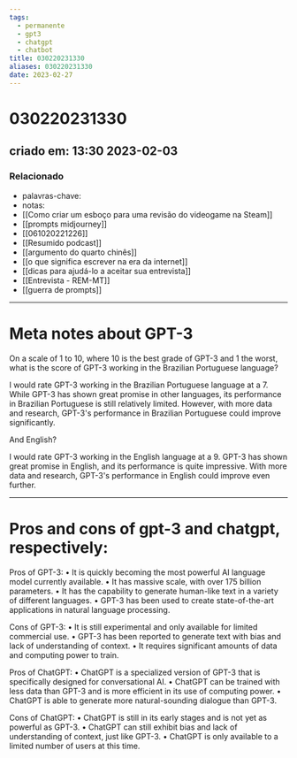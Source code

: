 ```yaml
---
tags:
  - permanente
  - gpt3
  - chatgpt
  - chatbot
title: 030220231330
aliases: 030220231330
date: 2023-02-27
---
```

# 030220231330
## criado em: 13:30 2023-02-03

### Relacionado
- palavras-chave: 
- notas: 
- [[Como criar um esboço para uma revisão do videogame na Steam]]
- [[prompts midjourney]]
- [[061020221226]]
- [[Resumido podcast]]
- [[argumento do quarto chinês]]
- [[o que significa escrever na era da internet]]
- [[dicas para ajudá-lo a aceitar sua entrevista]]
- [[Entrevista - REM-MT]]
- [[guerra de prompts]]
---
# Meta notes about GPT-3
On a scale of 1 to 10, where 10 is the best grade of GPT-3 and 1 the worst, what is the score of GPT-3 working in the Brazilian Portuguese language?

I would rate GPT-3 working in the Brazilian Portuguese language at a 7. While GPT-3 has shown great promise in other languages, its performance in Brazilian Portuguese is still relatively limited. However, with more data and research, GPT-3's performance in Brazilian Portuguese could improve significantly.

And English?

I would rate GPT-3 working in the English language at a 9. GPT-3 has shown great promise in English, and its performance is quite impressive. With more data and research, GPT-3's performance in English could improve even further.

---

# Pros and cons of gpt-3 and chatgpt, respectively:

Pros of GPT-3: 
• It is quickly becoming the most powerful AI language model currently available.
• It has massive scale, with over 175 billion parameters.
• It has the capability to generate human-like text in a variety of different languages.
• GPT-3 has been used to create state-of-the-art applications in natural language processing.

Cons of GPT-3: 
• It is still experimental and only available for limited commercial use.
• GPT-3 has been reported to generate text with bias and lack of understanding of context.
• It requires significant amounts of data and computing power to train.

Pros of ChatGPT:
• ChatGPT is a specialized version of GPT-3 that is specifically designed for conversational AI.
• ChatGPT can be trained with less data than GPT-3 and is more efficient in its use of computing power.
• ChatGPT is able to generate more natural-sounding dialogue than GPT-3.

Cons of ChatGPT:
• ChatGPT is still in its early stages and is not yet as powerful as GPT-3.
• ChatGPT can still exhibit bias and lack of understanding of context, just like GPT-3.
• ChatGPT is only available to a limited number of users at this time.